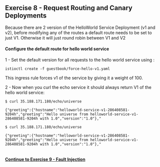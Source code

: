 ## Exercise 8 - Request Routing and Canary Deployments

Because there are 2 version of the HelloWorld Service Deployment (v1 and v2), before modifying any of the routes a default route needs to be set to just V1.  Otherwise it will just round robin between V1 and V2

#### Configure the default route for hello world service

1 - Set the default version for all requests to the hello world service using :

```
istioctl create -f guestbook/force-hello-v1.yaml
```

This ingress rule forces v1 of the service by giving it a weight of 100.

2 - Now when you curl the echo service it should always return V1 of the hello world service:

```
$ curl 35.188.171.180/echo/universe  

{"greeting":{"hostname":"helloworld-service-v1-286408581-9204h","greeting":"Hello universe from helloworld-service-v1-286408581-9204h with 1.0","version":"1.0"},"

$ curl 35.188.171.180/echo/universe

{"greeting":{"hostname":"helloworld-service-v1-286408581-9204h","greeting":"Hello universe from helloworld-service-v1-286408581-9204h with 1.0","version":"1.0"},"


```

#### [Continue to Exercise 9 - Fault Injection](../exercise-9/README.md)
